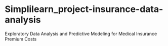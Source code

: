 # Simplilearn_project-insurance-data-analysis
Exploratory Data Analysis and Predictive Modeling for Medical Insurance Premium Costs
